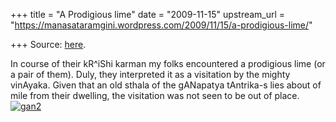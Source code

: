 +++
title = "A Prodigious lime"
date = "2009-11-15"
upstream_url = "https://manasataramgini.wordpress.com/2009/11/15/a-prodigious-lime/"

+++
Source: [here](https://manasataramgini.wordpress.com/2009/11/15/a-prodigious-lime/).

In course of their kR^iShi karman my folks encountered a prodigious lime
(or a pair of them). Duly, they interpreted it as a visitation by the
mighty vinAyaka. Given that an old sthala of the gANapatya tAntrika-s
lies about of mile from their dwelling, the visitation was not seen to
be out of
place.[![gan2](https://i1.wp.com/farm3.static.flickr.com/2646/4105312742_5dd514f295.jpg)](http://www.flickr.com/photos/24766652@N05/4105312742/ "gan2 by somasushma, on Flickr")

